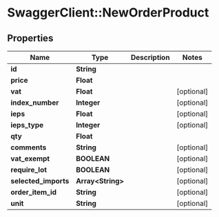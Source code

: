 # SwaggerClient::NewOrderProduct

## Properties
Name | Type | Description | Notes
------------ | ------------- | ------------- | -------------
**id** | **String** |  | 
**price** | **Float** |  | 
**vat** | **Float** |  | [optional] 
**index_number** | **Integer** |  | [optional] 
**ieps** | **Float** |  | [optional] 
**ieps_type** | **Integer** |  | [optional] 
**qty** | **Float** |  | 
**comments** | **String** |  | [optional] 
**vat_exempt** | **BOOLEAN** |  | [optional] 
**require_lot** | **BOOLEAN** |  | [optional] 
**selected_imports** | **Array&lt;String&gt;** |  | [optional] 
**order_item_id** | **String** |  | [optional] 
**unit** | **String** |  | [optional] 


